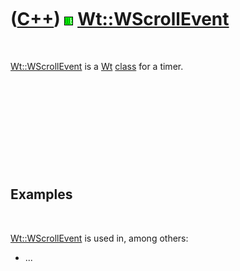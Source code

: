 



 

 

 

 

 

([C++](Cpp.htm)) ![Wt](PicWt.png) [Wt::WScrollEvent](CppWScrollEvent.htm)
=========================================================================

 

[Wt::WScrollEvent](CppWScrollEvent.htm) is a [Wt](CppWt.htm)
[class](CppClass.htm) for a timer.

 

 

 

 

 

Examples
--------

 

[Wt::WScrollEvent](CppWScrollEvent.htm) is used in, among others:

-   ...

 

 

 

 

 





 



